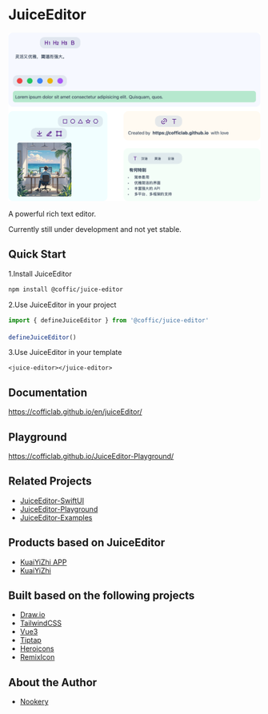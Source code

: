 # JuiceEditor

![JuiceEditor](./docs/hero.png)

A powerful rich text editor.

Currently still under development and not yet stable.

## Quick Start

1.Install JuiceEditor

```bash
npm install @coffic/juice-editor
```

2.Use JuiceEditor in your project

```js
import { defineJuiceEditor } from '@coffic/juice-editor'

defineJuiceEditor()
```

3.Use JuiceEditor in your template

```vue
<juice-editor></juice-editor>
```

## Documentation

<https://cofficlab.github.io/en/juiceEditor/>

## Playground

<https://cofficlab.github.io/JuiceEditor-Playground/>

## Related Projects

-   [JuiceEditor-SwiftUI](https://github.com/cofficlab/JuiceEditor-SwiftUI)
-   [JuiceEditor-Playground](https://github.com/cofficlab/JuiceEditor-Playground)
-   [JuiceEditor-Examples](https://github.com/cofficlab/JuiceEditor-Examples)

## Products based on JuiceEditor

-   [KuaiYiZhi APP](https://apps.apple.com/cn/app/%E5%BF%AB%E6%98%93%E7%9F%A5/id6457892799)
-   [KuaiYiZhi](https://www.kuaiyizhi.cn)

## Built based on the following projects

-   [Draw.io](https://github.com/jgraph/drawio)
-   [TailwindCSS](https://tailwindcss.com/)
-   [Vue3](https://v3.vuejs.org/)
-   [Tiptap](https://tiptap.dev/)
-   [Heroicons](https://heroicons.com)
-   [RemixIcon](https://remixicon.com)

## About the Author

-   [Nookery](https://github.com/nookery)
